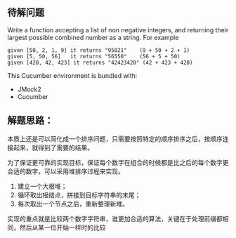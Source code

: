 ## 待解问题
Write a function accepting a list of non negative integers, 
and returning their largest possible combined number
as a string. For example

```
given [50, 2, 1, 9] it returns "95021"    (9 + 50 + 2 + 1)
given [5, 50, 56]   it returns "56550"    (56 + 5 + 50)
given [420, 42, 423] it returns "42423420" (42 + 423 + 420)
```

This Cucumber environment is bundled with:
- JMock2
- Cucumber

## 解题思路：

本质上还是可以简化成一个排序问题，只需要按照特定的顺序排序之后，按顺序连接起来，就得到了需要的结果。

为了保证更可靠的实现目标，保证每个数字在组合的时候都是比之后的每个数字更合适的数字，可以采用堆排序过程来实现。

 1. 建立一个大根堆；
 2. 循环取出根结点，拼接到目标字符串的末尾；
 3. 每次取出一个节点之后，重新整理新堆。

实现的重点就是比较两个数字字符串，谁更加合适的算法，关键在于处理前缀都相同，然后从某一位开始一样时的比较